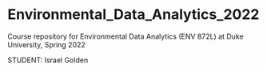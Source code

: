 # Environmental_Data_Analytics_2022

Course repository for Environmental Data Analytics (ENV 872L) at Duke University, Spring 2022

STUDENT: Israel Golden
